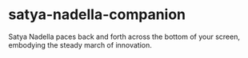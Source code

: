 # satya-nadella-companion
Satya Nadella paces back and forth across the bottom of your screen, embodying the steady march of innovation.
